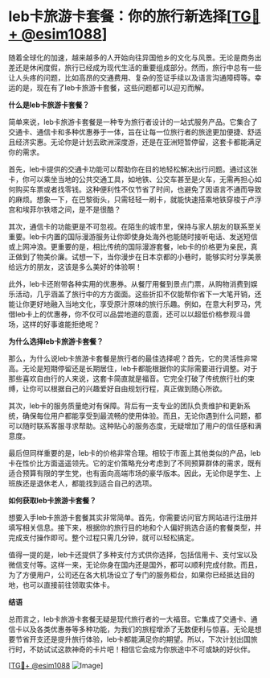 # leb卡旅游卡套餐：你的旅行新选择[[TG💪+ @esim1088](https://t.me/s/esim1088)]

随着全球化的加速，越来越多的人开始向往异国他乡的文化与风景。无论是商务出差还是休闲度假，旅行已经成为现代生活的重要组成部分。然而，旅行中总有一些让人头疼的问题，比如高昂的交通费用、复杂的签证手续以及语言沟通障碍等。幸运的是，现在有了leb卡旅游卡套餐，这些问题都可以迎刃而解。

**什么是leb卡旅游卡套餐？**

简单来说，leb卡旅游卡套餐是一种专为旅行者设计的一站式服务产品。它集合了交通卡、通信卡和多种优惠券于一体，旨在让每一位旅行者的旅途更加便捷、舒适且经济实惠。无论你是计划去欧洲深度游，还是在亚洲短暂停留，这套卡都能满足你的需求。

首先，leb卡提供的交通卡功能可以帮助你在目的地轻松解决出行问题。通过这张卡，你可以乘坐当地的公共交通工具，如地铁、公交车甚至是火车，无需再担心如何购买车票或者找零钱。这种便利性不仅节省了时间，也避免了因语言不通而导致的麻烦。想象一下，在巴黎街头，只需轻轻一刷卡，就能快速搭乘地铁穿梭于卢浮宫和埃菲尔铁塔之间，是不是很酷？

其次，通信卡的功能更是不可忽视。在陌生的城市里，保持与家人朋友的联系至关重要。leb卡内置的国际漫游服务让你即使身处海外也能随时接听电话、发送短信或上网冲浪。更重要的是，相比传统的国际漫游套餐，leb卡的价格更为亲民，真正做到了物美价廉。试想一下，当你漫步在日本京都的小巷时，能够实时分享美景给远方的朋友，这该是多么美好的体验啊！

此外，leb卡还附带各种实用的优惠券。从餐厅用餐到景点门票，从购物消费到娱乐活动，几乎涵盖了旅行中的方方面面。这些折扣不仅能帮你省下一大笔开销，还能让你更好地融入当地文化，享受原汁原味的旅行乐趣。例如，在意大利罗马，凭借leb卡上的优惠券，你不仅可以品尝地道的意面，还可以以超低价格参观斗兽场，这样的好事谁能拒绝呢？

**为什么选择leb卡旅游卡套餐？**

那么，为什么说leb卡旅游卡套餐是旅行者的最佳选择呢？首先，它的灵活性非常高。无论是短期停留还是长期居住，leb卡都能根据你的实际需要进行调整。对于那些喜欢自由行的人来说，这套卡简直就是福音。它完全打破了传统旅行社的束缚，让你可以根据自己的兴趣爱好自由规划行程，真正做到随心所欲。

其次，leb卡的服务质量绝对有保障。背后有一支专业的团队负责维护和更新系统，确保每位用户都能享受到最流畅的使用体验。而且，无论你遇到什么问题，都可以随时联系客服寻求帮助。这种贴心的服务态度，无疑增加了用户的信任感和满意度。

最后但同样重要的是，leb卡的价格非常合理。相较于市面上其他类似的产品，leb卡在性价比方面遥遥领先。它的定价策略充分考虑到了不同预算群体的需求，既有适合预算有限的学生党，也有面向高端市场的豪华版本。因此，无论你是学生、上班族还是退休老人，都能找到适合自己的选项。

**如何获取leb卡旅游卡套餐？**

想要入手leb卡旅游卡套餐其实非常简单。首先，你需要访问官方网站进行注册并填写相关信息。接下来，根据你的旅行目的地和个人偏好挑选合适的套餐类型，并完成支付操作即可。整个过程只需几分钟，就可以轻松搞定。

值得一提的是，leb卡还提供了多种支付方式供你选择，包括信用卡、支付宝以及微信支付等。这样一来，无论你身在国内还是国外，都可以顺利完成付款。而且，为了方便用户，公司还在各大机场设立了专门的服务柜台，如果你已经抵达目的地，也可以直接前往领取实体卡。

**结语**

总而言之，leb卡旅游卡套餐无疑是现代旅行者的一大福音。它集成了交通卡、通信卡以及各类优惠券等多种功能，为我们的旅程增添了无数便利与惊喜。无论是想要节省开支还是提升旅行体验，leb卡都能满足你的期望。所以，下次计划出国旅行时，不妨试试这款神奇的卡片吧！相信它会成为你旅途中不可或缺的好伙伴。

[[TG💪+ @esim1088](https://t.me/s/esim1088) ![Image](https://i.postimg.cc/4NQfJmqS/Snipaste-2025-05-13-00-14-12.png)]